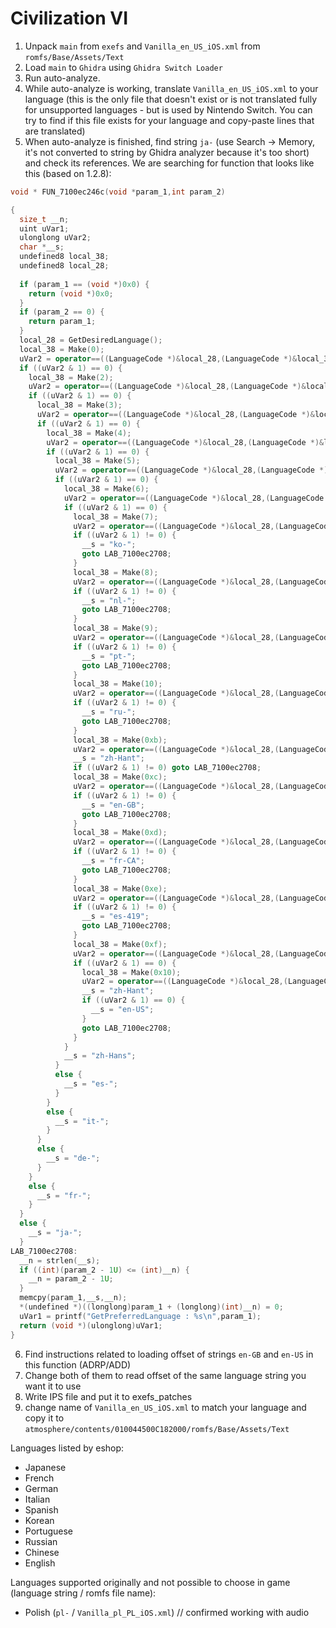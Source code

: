 # Civilization VI

1. Unpack `main` from `exefs` and `Vanilla_en_US_iOS.xml` from `romfs/Base/Assets/Text`
2. Load `main` to `Ghidra` using `Ghidra Switch Loader`
3. Run auto-analyze.
4. While auto-analyze is working, translate `Vanilla_en_US_iOS.xml` to your language (this is the only file that doesn't exist or is not translated fully for unsupported languages - but is used by Nintendo Switch. You can try to find if this file exists for your language and copy-paste lines that are translated)
5. When auto-analyze is finished, find string `ja-` (use Search -> Memory, it's not converted to string by Ghidra analyzer because it's too short) and check its references. We are searching for function that looks like this (based on 1.2.8):
```cpp
void * FUN_7100ec246c(void *param_1,int param_2)

{
  size_t __n;
  uint uVar1;
  ulonglong uVar2;
  char *__s;
  undefined8 local_38;
  undefined8 local_28;
  
  if (param_1 == (void *)0x0) {
    return (void *)0x0;
  }
  if (param_2 == 0) {
    return param_1;
  }
  local_28 = GetDesiredLanguage();
  local_38 = Make(0);
  uVar2 = operator==((LanguageCode *)&local_28,(LanguageCode *)&local_38);
  if ((uVar2 & 1) == 0) {
    local_38 = Make(2);
    uVar2 = operator==((LanguageCode *)&local_28,(LanguageCode *)&local_38);
    if ((uVar2 & 1) == 0) {
      local_38 = Make(3);
      uVar2 = operator==((LanguageCode *)&local_28,(LanguageCode *)&local_38);
      if ((uVar2 & 1) == 0) {
        local_38 = Make(4);
        uVar2 = operator==((LanguageCode *)&local_28,(LanguageCode *)&local_38);
        if ((uVar2 & 1) == 0) {
          local_38 = Make(5);
          uVar2 = operator==((LanguageCode *)&local_28,(LanguageCode *)&local_38);
          if ((uVar2 & 1) == 0) {
            local_38 = Make(6);
            uVar2 = operator==((LanguageCode *)&local_28,(LanguageCode *)&local_38);
            if ((uVar2 & 1) == 0) {
              local_38 = Make(7);
              uVar2 = operator==((LanguageCode *)&local_28,(LanguageCode *)&local_38);
              if ((uVar2 & 1) != 0) {
                __s = "ko-";
                goto LAB_7100ec2708;
              }
              local_38 = Make(8);
              uVar2 = operator==((LanguageCode *)&local_28,(LanguageCode *)&local_38);
              if ((uVar2 & 1) != 0) {
                __s = "nl-";
                goto LAB_7100ec2708;
              }
              local_38 = Make(9);
              uVar2 = operator==((LanguageCode *)&local_28,(LanguageCode *)&local_38);
              if ((uVar2 & 1) != 0) {
                __s = "pt-";
                goto LAB_7100ec2708;
              }
              local_38 = Make(10);
              uVar2 = operator==((LanguageCode *)&local_28,(LanguageCode *)&local_38);
              if ((uVar2 & 1) != 0) {
                __s = "ru-";
                goto LAB_7100ec2708;
              }
              local_38 = Make(0xb);
              uVar2 = operator==((LanguageCode *)&local_28,(LanguageCode *)&local_38);
              __s = "zh-Hant";
              if ((uVar2 & 1) != 0) goto LAB_7100ec2708;
              local_38 = Make(0xc);
              uVar2 = operator==((LanguageCode *)&local_28,(LanguageCode *)&local_38);
              if ((uVar2 & 1) != 0) {
                __s = "en-GB";
                goto LAB_7100ec2708;
              }
              local_38 = Make(0xd);
              uVar2 = operator==((LanguageCode *)&local_28,(LanguageCode *)&local_38);
              if ((uVar2 & 1) != 0) {
                __s = "fr-CA";
                goto LAB_7100ec2708;
              }
              local_38 = Make(0xe);
              uVar2 = operator==((LanguageCode *)&local_28,(LanguageCode *)&local_38);
              if ((uVar2 & 1) != 0) {
                __s = "es-419";
                goto LAB_7100ec2708;
              }
              local_38 = Make(0xf);
              uVar2 = operator==((LanguageCode *)&local_28,(LanguageCode *)&local_38);
              if ((uVar2 & 1) == 0) {
                local_38 = Make(0x10);
                uVar2 = operator==((LanguageCode *)&local_28,(LanguageCode *)&local_38);
                __s = "zh-Hant";
                if ((uVar2 & 1) == 0) {
                  __s = "en-US";
                }
                goto LAB_7100ec2708;
              }
            }
            __s = "zh-Hans";
          }
          else {
            __s = "es-";
          }
        }
        else {
          __s = "it-";
        }
      }
      else {
        __s = "de-";
      }
    }
    else {
      __s = "fr-";
    }
  }
  else {
    __s = "ja-";
  }
LAB_7100ec2708:
  __n = strlen(__s);
  if ((int)(param_2 - 1U) <= (int)__n) {
    __n = param_2 - 1U;
  }
  memcpy(param_1,__s,__n);
  *(undefined *)((longlong)param_1 + (longlong)(int)__n) = 0;
  uVar1 = printf("GetPreferredLanguage : %s\n",param_1);
  return (void *)(ulonglong)uVar1;
}
```
6. Find instructions related to loading offset of strings `en-GB` and `en-US` in this function (ADRP/ADD)
7. Change both of them to read offset of the same language string you want it to use
8. Write IPS file and put it to exefs_patches
9. change name of `Vanilla_en_US_iOS.xml` to match your language and copy it to `atmosphere/contents/010044500C182000/romfs/Base/Assets/Text`

Languages listed by eshop:
- Japanese
- French
- German
- Italian
- Spanish
- Korean
- Portuguese
- Russian
- Chinese
- English

Languages supported originally and not possible to choose in game (language string / romfs file name):
- Polish (`pl-` / `Vanilla_pl_PL_iOS.xml`) // confirmed working with audio
